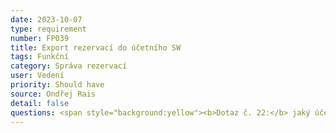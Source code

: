 ```yaml
---
date: 2023-10-07
type: requirement
number: FP039
title: Export rezervací do účetního SW
tags: Funkční
category: Správa rezervací
user: Vedení
priority: Should have
source: Ondřej Rais
detail: false
questions: <span style="background:yellow"><b>Dotaz č. 22:</b> jaký účetní SW používáte?</span>
---
```


